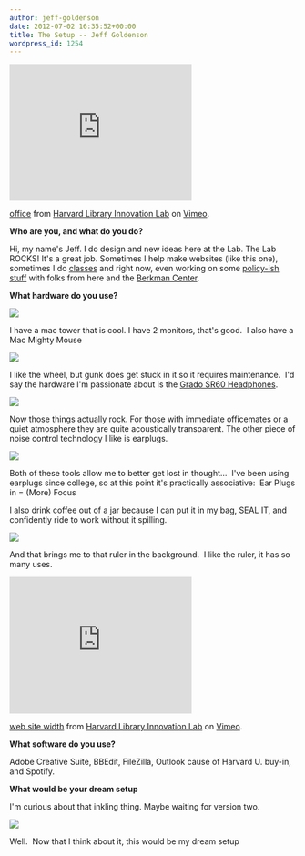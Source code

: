 ```yaml
---
author: jeff-goldenson
date: 2012-07-02 16:35:52+00:00
title: The Setup -- Jeff Goldenson
wordpress_id: 1254
---
```


<div class="embed-container"><iframe width="320" height="240" src="http://player.vimeo.com/video/45073647" frameborder="0" allowfullscreen></iframe></div>

[office](http://vimeo.com/45073647) from [Harvard Library Innovation Lab](http://vimeo.com/user7144664) on [Vimeo](http://vimeo.com).

**Who are you, and what do you do?**

Hi, my name's Jeff.  I do design and new ideas here at the Lab.  The Lab ROCKS! It's a great job.  Sometimes I help make websites (like this one), sometimes I do [classes](http://www.librarytestkitchen.org/) and right now, even working on some [policy-ish stuff](http://librarylicense.org/) with folks from here and the [Berkman Center](http://cyber.law.harvard.edu/).

**What hardware do you use?**

![](https://lil-blog-media.s3.amazonaws.com/2012/07/crib.jpg)

I have a mac tower that is cool.  I have 2 monitors, that's good.  I also have a Mac Mighty Mouse

![](https://lil-blog-media.s3.amazonaws.com/2012/07/mighty-Mouse2.jpg)

I like the wheel, but gunk does get stuck in it so it requires maintenance.  I'd say the hardware I'm passionate about is the [Grado SR60 Headphones](http://www.gradolabs.com/page_headphones.php?item=f4ba8830232696b5f580bd531134b668).

![](https://lil-blog-media.s3.amazonaws.com/2012/07/sonicPrivacy.jpg)

Now those things actually rock. For those with immediate officemates or a quiet atmosphere they are quite acoustically transparent. The other piece of noise control technology I like is earplugs.

![](https://lil-blog-media.s3.amazonaws.com/2012/07/noise-cancelling.jpg)

Both of these tools allow me to better get lost in thought...  I've been using earplugs since college, so at this point it's practically associative:  Ear Plugs in = (More) Focus

I also drink coffee out of a jar because I can put it in my bag, SEAL IT, and confidently ride to work without it spilling.

![](https://lil-blog-media.s3.amazonaws.com/2012/07/coffee-in-a-jar.jpg)

And that brings me to that ruler in the background.  I like the ruler, it has so many uses.

<div class="embed-container"><iframe width="320" height="240" src="http://player.vimeo.com/video/45073425" frameborder="0" allowfullscreen></iframe></div>

[web site width](http://vimeo.com/45073425) from [Harvard Library Innovation Lab](http://vimeo.com/user7144664) on [Vimeo](http://vimeo.com).

**What software do you use?**

Adobe Creative Suite, BBEdit, FileZilla, Outlook cause of Harvard U. buy-in, and Spotify.

**What would be your dream setup**

I'm curious about that inkling thing.  Maybe waiting for version two.

![](https://lil-blog-media.s3.amazonaws.com/2012/07/Screen-shot-2012-07-02-at-12.44.10-PM.png)

Well.  Now that I think about it, this would be my dream setup
